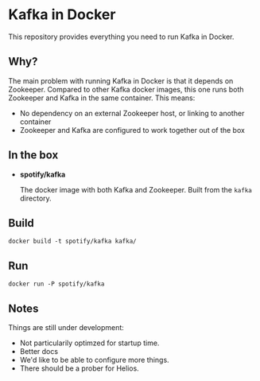 Kafka in Docker
===

This repository provides everything you need to run Kafka in Docker.

Why?
---
The main problem with running Kafka in Docker is that it depends on Zookeeper.
Compared to other Kafka docker images, this one runs both Zookeeper and Kafka
in the same container. This means:
* No dependency on an external Zookeeper host, or linking to another container
* Zookeeper and Kafka are configured to work together out of the box

In the box
---
* **spotify/kafka**

  The docker image with both Kafka and Zookeeper. Built from the `kafka`
  directory.

Build
---

    docker build -t spotify/kafka kafka/

Run
---

    docker run -P spotify/kafka

Notes
---
Things are still under development:
* Not particularily optimzed for startup time.
* Better docs
* We'd like to be able to configure more things.
* There should be a prober for Helios.

